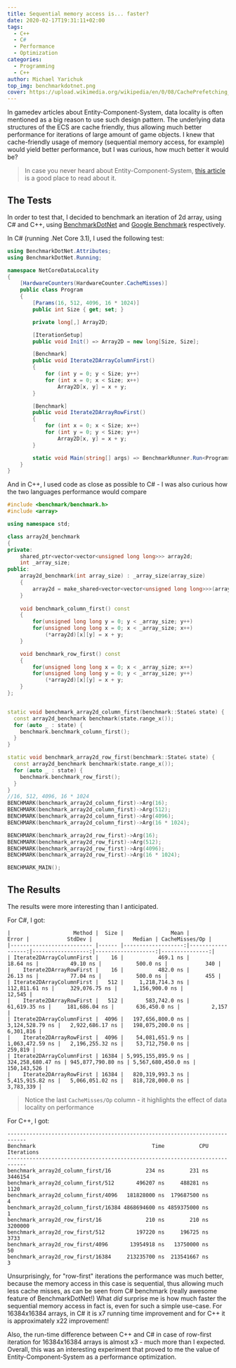 ```yaml
---
title: Sequential memory access is... faster?
date: 2020-02-17T19:31:11+02:00
tags:
  - C++
  - C#
  - Performance
  - Optimization
categories:
  - Programming
  - C++
author: Michael Yarichuk
top_img: benchmarkdotnet.png
cover: https://upload.wikimedia.org/wikipedia/en/0/08/CachePrefetching_StreamBuffers.png
---
```

In gamedev articles about Entity-Component-System, data locality is often mentioned as a big reason to use such design pattern. The underlying data structures of the ECS are cache friendly, thus allowing much better performance for iterations of large amount of game objects.
I knew that cache-friendly usage of memory (sequential memory access, for example) would yield better performance, but I was curious, how much better it would be?
>In case you never heard about Entity-Component-System, [this article](http://gameprogrammingpatterns.com/data-locality.html) is a good place to read about it.

## The Tests

In order to test that, I decided to benchmark an iteration of 2d array, using C# and C++, using [BenchmarkDotNet](https://github.com/dotnet/BenchmarkDotNet) and [Google Benchmark](https://github.com/google/benchmark) respectively.

In C# (running .Net Core 3.1), I used the following test:
```cs
using BenchmarkDotNet.Attributes;
using BenchmarkDotNet.Running;

namespace NetCoreDataLocality
{
    [HardwareCounters(HardwareCounter.CacheMisses)]
    public class Program
    {
        [Params(16, 512, 4096, 16 * 1024)]
        public int Size { get; set; }

        private long[,] Array2D;

        [IterationSetup]
        public void Init() => Array2D = new long[Size, Size];

        [Benchmark]
        public void Iterate2DArrayColumnFirst()
        {
            for (int y = 0; y < Size; y++)
            for (int x = 0; x < Size; x++)
                Array2D[x, y] = x + y;
        }

        [Benchmark]
        public void Iterate2DArrayRowFirst()
        {
            for (int x = 0; x < Size; x++)
            for (int y = 0; y < Size; y++)
                Array2D[x, y] = x + y;
        }

        static void Main(string[] args) => BenchmarkRunner.Run<Program>();
    }
}

```

And in C++, I used code as close as possible to C# - I was also curious how the two languages performance would compare
```cpp
#include <benchmark/benchmark.h>
#include <array>

using namespace std;

class array2d_benchmark
{
private:
	shared_ptr<vector<vector<unsigned long long>>> array2d;
	int _array_size;
public:
	array2d_benchmark(int array_size) : _array_size(array_size)
	{		
		array2d = make_shared<vector<vector<unsigned long long>>>(array_size , vector<unsigned long long> (array_size, 0));
	}
	
	void benchmark_column_first() const
	{
		for(unsigned long long y = 0; y < _array_size; y++)
		for(unsigned long long x = 0; x < _array_size; x++)
			(*array2d)[x][y] = x + y;
	}

	void benchmark_row_first() const
	{
		for(unsigned long long x = 0; x < _array_size; x++)
		for(unsigned long long y = 0; y < _array_size; y++)
			(*array2d)[x][y] = x + y;
	}
};


static void benchmark_array2d_column_first(benchmark::State& state) {
  const array2d_benchmark benchmark(state.range_x());
  for (auto _ : state) {
    benchmark.benchmark_column_first();
  }
}

static void benchmark_array2d_row_first(benchmark::State& state) {
  const array2d_benchmark benchmark(state.range_x());
  for (auto _ : state) {
    benchmark.benchmark_row_first();
  }
}
//16, 512, 4096, 16 * 1024
BENCHMARK(benchmark_array2d_column_first)->Arg(16);
BENCHMARK(benchmark_array2d_column_first)->Arg(512);
BENCHMARK(benchmark_array2d_column_first)->Arg(4096);
BENCHMARK(benchmark_array2d_column_first)->Arg(16 * 1024);

BENCHMARK(benchmark_array2d_row_first)->Arg(16);
BENCHMARK(benchmark_array2d_row_first)->Arg(512);
BENCHMARK(benchmark_array2d_row_first)->Arg(4096);
BENCHMARK(benchmark_array2d_row_first)->Arg(16 * 1024);

BENCHMARK_MAIN();

```

## The Results
The results were more interesting than I anticipated.

For C#, I got:
```results
|                    Method |  Size |               Mean |             Error |            StdDev |             Median | CacheMisses/Op |
|-------------------------- |------ |-------------------:|------------------:|------------------:|-------------------:|---------------:|
| Iterate2DArrayColumnFirst |    16 |           469.1 ns |          18.64 ns |          49.10 ns |           500.0 ns |            340 |
|    Iterate2DArrayRowFirst |    16 |           482.0 ns |          26.13 ns |          77.04 ns |           500.0 ns |            455 |
| Iterate2DArrayColumnFirst |   512 |     1,218,714.3 ns |     112,811.61 ns |     329,076.75 ns |     1,156,900.0 ns |         12,545 |
|    Iterate2DArrayRowFirst |   512 |       583,742.0 ns |      61,619.35 ns |     181,686.04 ns |       636,450.0 ns |          2,157 |
| Iterate2DArrayColumnFirst |  4096 |   197,656,800.0 ns |   3,124,528.79 ns |   2,922,686.17 ns |   198,075,200.0 ns |      6,301,816 |
|    Iterate2DArrayRowFirst |  4096 |    54,081,651.9 ns |   1,063,472.59 ns |   2,196,255.32 ns |    53,712,750.0 ns |        259,819 |
| Iterate2DArrayColumnFirst | 16384 | 5,995,155,895.9 ns | 324,258,680.47 ns | 945,877,790.80 ns | 5,567,680,450.0 ns |    150,143,526 |
|    Iterate2DArrayRowFirst | 16384 |   820,319,993.3 ns |   5,415,915.82 ns |   5,066,051.02 ns |   818,728,000.0 ns |      3,783,339 |
```
>Notice the last ``CacheMisses/Op`` column - it highlights the effect of data locality on performance

For C++, I got:
```results
----------------------------------------------------------------------------
Benchmark                                     Time           CPU Iterations
----------------------------------------------------------------------------
benchmark_array2d_column_first/16           234 ns        231 ns    3446154
benchmark_array2d_column_first/512       496207 ns     488281 ns       1120
benchmark_array2d_column_first/4096   181828000 ns  179687500 ns          4
benchmark_array2d_column_first/16384 4868694600 ns 4859375000 ns          1
benchmark_array2d_row_first/16              210 ns        210 ns    3200000
benchmark_array2d_row_first/512          197220 ns     196725 ns       3733
benchmark_array2d_row_first/4096       13954918 ns   13750000 ns         50
benchmark_array2d_row_first/16384     213235700 ns  213541667 ns          3
```

Unsurprisingly, for "row-first" iterations the performance was much better, because the memory access in this case is sequential, thus allowing much less cache misses, as can be seen from C# benchmark (really awesome feature of BenchmarkDotNet!)
What *did* surprise me is how much faster the sequential memory access in fact is, even for such a simple use-case. For 16384x16384 arrays, in C# it is x7 running time improvement and for C++ it is approximately x22 improvement!
  
Also, the run-time difference between C++ and C# in case of row-first iteration for 16384x16384 arrays is almost x3 - much more than I expected. Overall, this was an interesting experiment that proved to me the value of Entity-Component-System as a performance optimization.
